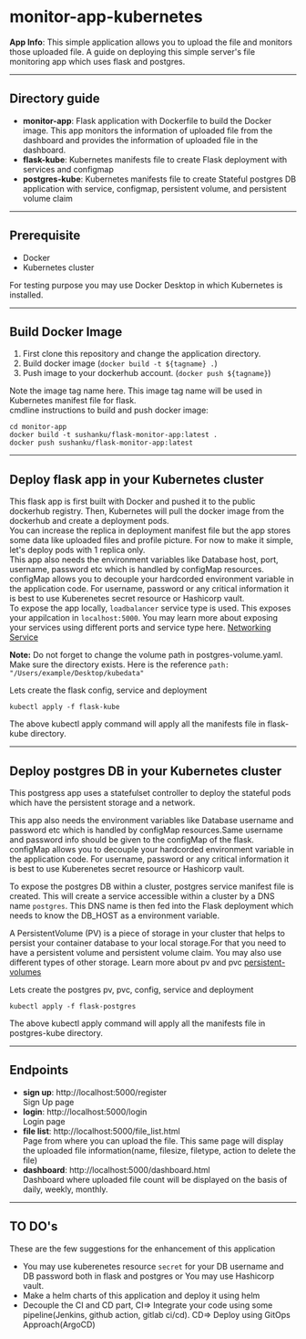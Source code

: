 # monitor-app-kubernetes 
**App Info**: This simple application allows you to upload the file and monitors those uploaded file.
A guide on deploying this simple server's file monitoring app which uses flask and postgres. 

---

## Directory guide
- **monitor-app**: Flask application with Dockerfile to build the Docker image. This app monitors the information of uploaded file from the dashboard and provides the information of uploaded file in the dashboard. 
- **flask-kube**: Kubernetes manifests file to create Flask deployment with services and configmap
- **postgres-kube**: Kubernetes manifests file to create Stateful postgres DB application with service, configmap, persistent volume, and persistent volume claim

---

## Prerequisite
- Docker 
- Kubernetes cluster 

For testing purpose you may use Docker Desktop in which Kubernetes is installed.

---

## Build Docker Image
1. First clone this repository and change the application directory.
2. Build docker image (`docker build -t ${tagname} .`)
3. Push image to your dockerhub account. (`docker push ${tagname}`)
   
Note the image tag name here. This image tag name will be used in Kubernetes manifest file for flask.  
cmdline instructions to build and push docker image:  

```
cd monitor-app
docker build -t sushanku/flask-monitor-app:latest .
docker push sushanku/flask-monitor-app:latest
```

---

## Deploy flask app in your Kubernetes cluster
This flask app is first built with Docker and pushed it to the public dockerhub registry. Then, Kubernetes will pull the docker image from the dockerhub and create a deployment pods.  
You can increase the replica in deployment manifest file but the app stores some data like uploaded files and profile picture. For now to make it simple, let's deploy pods with 1 replica only.  
This app also needs the environment variables like Database host, port, username, password etc which is handled by configMap resources. configMap allows you to decouple your hardcorded environment variable in the application code. For username, password or any critical information it is best to use Kuberenetes secret resource or Hashicorp vault.  
To expose the app locally, `loadbalancer` service type is used. This exposes your appilcation in `localhost:5000`. You may learn more about exposing your services using different ports and service type here. [Networking Service](https://kubernetes.io/docs/concepts/services-networking/service/)

**Note:** Do not forget to change the volume path in postgres-volume.yaml.  
Make sure the directory exists. Here is the reference  `path: "/Users/example/Desktop/kubedata"`

Lets create the flask config, service and deployment 
```
kubectl apply -f flask-kube
```
The above kubectl apply command will apply all the manifests file in flask-kube directory.

---

## Deploy postgres DB in your Kubernetes cluster
This postgress app uses a statefulset controller to deploy the stateful pods which have the persistent storage and a network.  
  
This app also needs the environment variables like Database username and password etc which is handled by configMap resources.Same username and password info should be given to the configMap of the flask. configMap allows you to decouple your hardcorded environment variable in the application code. For username, password or any critical information it is best to use Kuberenetes secret resource or Hashicorp vault.  
  
To expose the postgres DB within a cluster, postgres service manifest file is created. This will create a service accessible within a cluster by a DNS name `postgres`. This DNS name is then fed into the Flask deployment which needs to know the DB_HOST as a environment variable.  
  
A PersistentVolume (PV) is a piece of storage in your cluster that helps to persist your container database to your local storage.For that you need to have a persistent volume and persistent volume claim. You may also use different types of other storage. Learn more about pv and pvc  [persistent-volumes](https://kubernetes.io/docs/concepts/storage/persistent-volumes/)
  
Lets create the postgres pv, pvc, config, service and deployment 
```
kubectl apply -f flask-postgres
```
The above kubectl apply command will apply all the manifests file in postgres-kube directory.

---

## Endpoints
- **sign up**: http://localhost:5000/register  
  Sign Up page
- **login**: http://localhost:5000/login  
  Login page
- **file list**: http://localhost:5000/file_list.html  
  Page from where you can upload the file. This same page will display the uploaded file information(name, filesize, filetype, action to delete the file)
- **dashboard**: http://localhost:5000/dashboard.html  
  Dashboard where uploaded file count will be displayed on the basis of daily, weekly, monthly.

---

## TO DO's
These are the few suggestions for the enhancement of this application
- You may use kuberenetes resource `secret` for your DB username and DB password both in flask and postgres or You may use Hashicorp vault.
- Make a helm charts of this application and deploy it using helm
- Decouple the CI and CD part, CI=> Integrate your code using some pipeline(Jenkins, github action, gitlab ci/cd). CD=> Deploy using GitOps Approach(ArgoCD)
